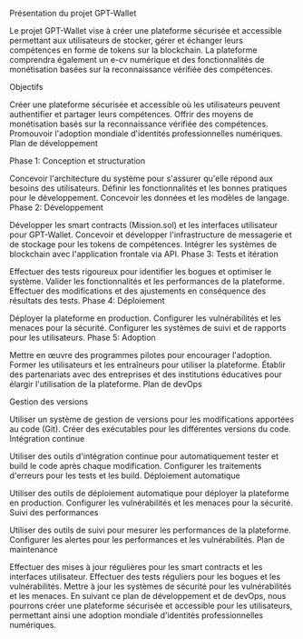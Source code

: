 Présentation du projet GPT-Wallet

Le projet GPT-Wallet vise à créer une plateforme sécurisée et accessible permettant aux utilisateurs de stocker, gérer et échanger leurs compétences en forme de tokens sur la blockchain. La plateforme comprendra également un e-cv numérique et des fonctionnalités de monétisation basées sur la reconnaissance vérifiée des compétences.

Objectifs

Créer une plateforme sécurisée et accessible où les utilisateurs peuvent authentifier et partager leurs compétences.
Offrir des moyens de monétisation basés sur la reconnaissance vérifiée des compétences.
Promouvoir l'adoption mondiale d'identités professionnelles numériques.
Plan de développement

Phase 1: Conception et structuration

Concevoir l'architecture du système pour s'assurer qu'elle répond aux besoins des utilisateurs.
Définir les fonctionnalités et les bonnes pratiques pour le développement.
Concevoir les données et les modèles de langage.
Phase 2: Développement

Développer les smart contracts (Mission.sol) et les interfaces utilisateur pour GPT-Wallet.
Concevoir et développer l'infrastructure de messagerie et de stockage pour les tokens de compétences.
Intégrer les systèmes de blockchain avec l'application frontale via API.
Phase 3: Tests et itération

Effectuer des tests rigoureux pour identifier les bogues et optimiser le système.
Valider les fonctionnalités et les performances de la plateforme.
Effectuer des modifications et des ajustements en conséquence des résultats des tests.
Phase 4: Déploiement

Déployer la plateforme en production.
Configurer les vulnérabilités et les menaces pour la sécurité.
Configurer les systèmes de suivi et de rapports pour les utilisateurs.
Phase 5: Adoption

Mettre en œuvre des programmes pilotes pour encourager l'adoption.
Former les utilisateurs et les entraîneurs pour utiliser la plateforme.
Établir des partenariats avec des entreprises et des institutions éducatives pour élargir l'utilisation de la plateforme.
Plan de devOps

Gestion des versions

Utiliser un système de gestion de versions pour les modifications apportées au code (Git).
Créer des exécutables pour les différentes versions du code.
Intégration continue

Utiliser des outils d'intégration continue pour automatiquement tester et build le code après chaque modification.
Configurer les traitements d'erreurs pour les tests et les build.
Déploiement automatique

Utiliser des outils de déploiement automatique pour déployer la plateforme en production.
Configurer les vulnérabilités et les menaces pour la sécurité.
Suivi des performances

Utiliser des outils de suivi pour mesurer les performances de la plateforme.
Configurer les alertes pour les performances et les vulnérabilités.
Plan de maintenance

Effectuer des mises à jour régulières pour les smart contracts et les interfaces utilisateur.
Effectuer des tests réguliers pour les bogues et les vulnérabilités.
Mettre à jour les systèmes de sécurité pour les vulnérabilités et les menaces.
En suivant ce plan de développement et de devOps, nous pourrons créer une plateforme sécurisée et accessible pour les utilisateurs, permettant ainsi une adoption mondiale d'identités professionnelles numériques.


